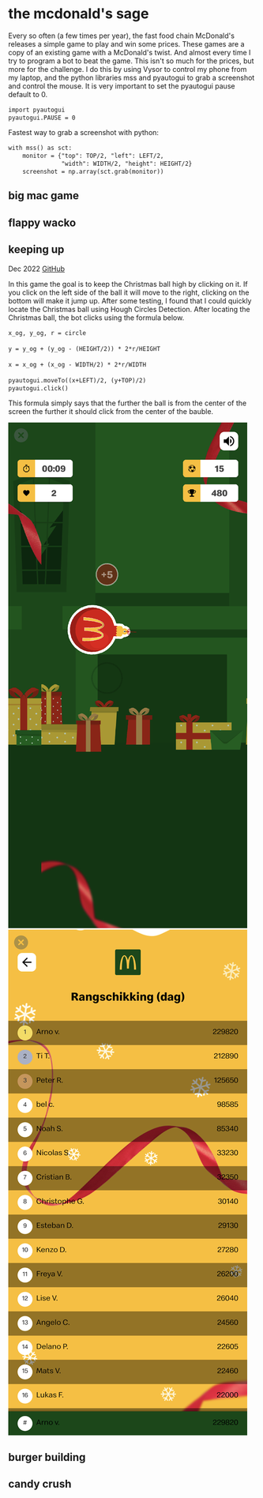 # the mcdonald's sage

Every so often (a few times per year), the fast food chain McDonald's releases a simple game to play and win some prices. These games are a copy of an existing game with a McDonald's twist.
And almost every time I try to program a bot to beat the game. This isn't so much for the prices, but more for the challenge.
I do this by using Vysor to control my phone from my laptop, and the python libraries mss and pyautogui to grab a screenshot and control the mouse. It is very important to set the pyautogui pause default to 0.

```
import pyautogui
pyautogui.PAUSE = 0
```

Fastest way to grab a screenshot with python:
```
with mss() as sct:
    monitor = {"top": TOP/2, "left": LEFT/2,
               "width": WIDTH/2, "height": HEIGHT/2}
    screenshot = np.array(sct.grab(monitor))
```

## big mac game

## flappy wacko

## keeping up
Dec 2022
[GitHub](https://github.com/Arno1235/McDo_KeepingUp)

In this game the goal is to keep the Christmas ball high by clicking on it. If you click on the left side of the ball it will move to the right, clicking on the bottom will make it jump up.
After some testing, I found that I could quickly locate the Christmas ball using Hough Circles Detection. After locating the Christmas ball, the bot clicks using the formula below.

```
x_og, y_og, r = circle

y = y_og + (y_og - (HEIGHT/2)) * 2*r/HEIGHT

x = x_og + (x_og - WIDTH/2) * 2*r/WIDTH

pyautogui.moveTo((x+LEFT)/2, (y+TOP)/2)
pyautogui.click()
```

This formula simply says that the further the ball is from the center of the screen the further it should click from the center of the bauble.

![](https://raw.githubusercontent.com/Arno1235/Arno1235.github.io/main/images/mcdo_keepingup_1.png "screeshot keeping up game")
![](https://raw.githubusercontent.com/Arno1235/Arno1235.github.io/main/images/mcdo_keepingup_2.png "screenshot keeping up score")

## burger building

## candy crush


